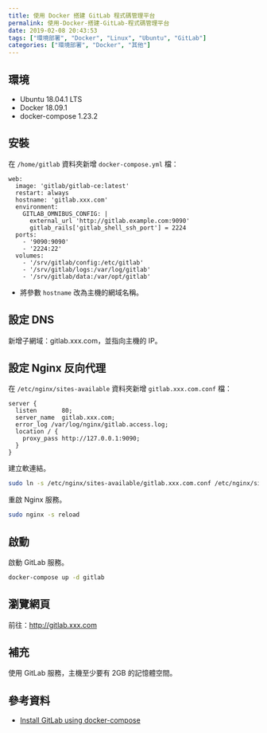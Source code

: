 ```yaml
---
title: 使用 Docker 搭建 GitLab 程式碼管理平台
permalink: 使用-Docker-搭建-GitLab-程式碼管理平台
date: 2019-02-08 20:43:53
tags: ["環境部署", "Docker", "Linux", "Ubuntu", "GitLab"]
categories: ["環境部署", "Docker", "其他"]
---
```


## 環境

- Ubuntu 18.04.1 LTS
- Docker 18.09.1
- docker-compose 1.23.2

## 安裝

在 `/home/gitlab` 資料夾新增 `docker-compose.yml` 檔：

```YML
web:
  image: 'gitlab/gitlab-ce:latest'
  restart: always
  hostname: 'gitlab.xxx.com'
  environment:
    GITLAB_OMNIBUS_CONFIG: |
      external_url 'http://gitlab.example.com:9090'
      gitlab_rails['gitlab_shell_ssh_port'] = 2224
  ports:
    - '9090:9090'
    - '2224:22'
  volumes:
    - '/srv/gitlab/config:/etc/gitlab'
    - '/srv/gitlab/logs:/var/log/gitlab'
    - '/srv/gitlab/data:/var/opt/gitlab'
```

- 將參數 `hostname` 改為主機的網域名稱。

## 設定 DNS

新增子網域：gitlab.xxx.com，並指向主機的 IP。

## 設定 Nginx 反向代理

在 `/etc/nginx/sites-available` 資料夾新增 `gitlab.xxx.com.conf` 檔：

```CONF
server {
  listen       80;
  server_name  gitlab.xxx.com;
  error_log /var/log/nginx/gitlab.access.log;
  location / {
    proxy_pass http://127.0.0.1:9090;
  }
}
```

建立軟連結。

```BASH
sudo ln -s /etc/nginx/sites-available/gitlab.xxx.com.conf /etc/nginx/sites-enabled/gitlab.xxx.com.conf
```

重啟 Nginx 服務。

```BASH
sudo nginx -s reload
```

## 啟動

啟動 GitLab 服務。

```BASH
docker-compose up -d gitlab
```

## 瀏覽網頁

前往：<http://gitlab.xxx.com>

## 補充

使用 GitLab 服務，主機至少要有 2GB 的記憶體空間。

## 參考資料

- [Install GitLab using docker-compose](https://docs.gitlab.com/omnibus/docker/#install-gitlab-using-docker-compose)
